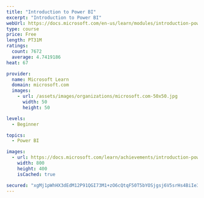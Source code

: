 ```yaml
---
title: "Introduction to Power BI"
excerpt: "Introduction to Power BI"
webUrl: https://docs.microsoft.com/en-us/learn/modules/introduction-power-bi/
type: course
price: Free
length: PT31M
ratings:
  count: 7672
  average: 4.7419186
heat: 67

provider:
  name: Microsoft Learn
  domain: microsoft.com
  images:
    - url: /assets/images/organizations/microsoft.com-50x50.jpg
      width: 50
      height: 50

levels:
  - Beginner

topics:
  - Power BI

images:
  - url: https://docs.microsoft.com/learn/achievements/introduction-power-bi-social.png
    width: 800
    height: 400
    isCached: true

secured: "xgMj1pWhHX3dEdM12P91QGI73M1+zO6cQtqF50T5bYOSjgsj6V5srHs4BiIe32PvL4+A5Oh0P3htrvHkE8PuLXrzue1KmUavqlhNwkggrJWZG6UWPqpEnTPad37LZgkuatCn67yiIdUQwBBI4lJAFNoRTPdkMeqH9A2XJutUQA/b2K6unUUnbAVkQ9l9/dlzY8CR8JZVmy7h1gaEgueKYOhYGWU7pfDkpImxoml6RPOe5ebqhAlsy0aRw/1HDFKklHoABPOcbneTvunVsggxLGtJdl4l8j/l7fwRC3T0BQXy15UPrrCPat/7u6cCRj9lSQv7ADq1PpQNhgrGnlfrDe6oeFIs/gzhMknkXYT05I6JArG4SsdAMcC8QFjWZfzP+fy/53OhqyPTbDBzD9G7qAm6Qg+/Kxi+ik1+gZPRXHU=;TpHOm328Z8Tw93/xTopjDA=="
---
```


